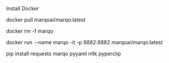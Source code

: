 Install Docker

docker pull marqoai/marqo:latest

docker rm -f marqo

docker run --name marqo -it -p 8882:8882 marqoai/marqo:latest

pip install requests marqo pyyaml nltk pyperclip
